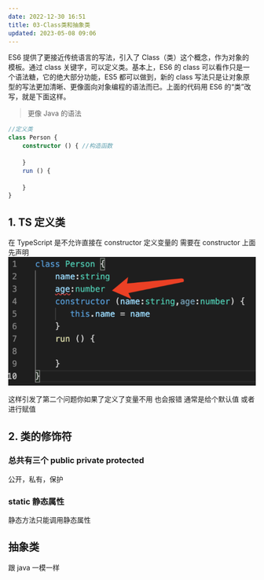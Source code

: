 ```yaml
---
date: 2022-12-30 16:51
title: 03-Class类和抽象类
updated: 2023-05-08 09:06
---
```


ES6 提供了更接近传统语言的写法，引入了 Class（类）这个概念，作为对象的模板。通过 class 关键字，可以定义类。基本上，ES6 的 class 可以看作只是一个语法糖，它的绝大部分功能，ES5 都可以做到，新的 class 写法只是让对象原型的写法更加清晰、更像面向对象编程的语法而已。上面的代码用 ES6 的“类”改写，就是下面这样。

> 更像 Java 的语法

```TypeScript
//定义类
class Person {
    constructor () { //构造函数
 
    }
    run () {
        
    }
}
```

## 1. TS 定义类
在 TypeScript 是不允许直接在 constructor 定义变量的 需要在 constructor 上面先声明
![Pasted image 20221230165352](./_images/Pasted-image-20221230165352.png)

这样引发了第二个问题你如果了定义了变量不用 也会报错 通常是给个默认值 或者 进行赋值

## 2. 类的修饰符

### 总共有三个 public private protected
公开，私有，保护
### static 静态属性
静态方法只能调用静态属性

## 抽象类
跟 java 一模一样